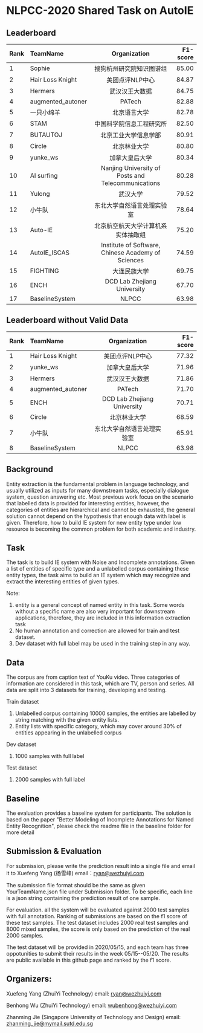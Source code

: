 
# NLPCC-2020 Shared Task on AutoIE

## Leaderboard

| Rank | TeamName | Organization | F1-score |
| --- | :---         |     :---:      |          ---: |
| 1 | Sophie | 搜狗杭州研究院知识图谱组 | 85.00 |
| 2 | Hair Loss Knight | 美团点评NLP中心 | 84.87 |
| 3 | Hermers | 武汉汉王大数据 | 84.75 |
| 4 | augmented_autoner | PATech | 82.88 |
| 5 | 一只小绵羊 | 北京语言大学 | 82.78 |
| 6 | STAM | 中国科学院信息工程研究所 | 82.50 |
| 7 | BUTAUTOJ | 北京工业大学信息学部 | 80.91 |
| 8 | Circle | 北京林业大学 | 80.80 |
| 9 | yunke_ws | 加拿大皇后大学 | 80.34 |
| 10 | AI surfing | Nanjing University of Posts and Telecommunications | 80.28 |
| 11 | Yulong | 武汉大学 | 79.52 |
| 12 | 小牛队 | 东北大学自然语言处理实验室 | 78.64 |
| 13 | Auto-IE | 北京航空航天大学计算机系实体抽取组 | 75.20 |
| 14 | AutoIE_ISCAS | Institute of Software, Chinese Academy of Sciences | 74.59 |
| 15 | FIGHTING | 大连民族大学 | 69.75 |
| 16 | ENCH | DCD Lab Zhejiang University | 67.70 |
| 17 | BaselineSystem   | NLPCC | 63.98 |

## Leaderboard without Valid Data

| Rank | TeamName | Organization | F1-score |
| --- | :---         |     :---:      |          ---: |
| 1 | Hair Loss Knight | 美团点评NLP中心 | 77.32 |
| 2 | yunke_ws | 加拿大皇后大学 | 71.96 |
| 3 | Hermers | 武汉汉王大数据 | 71.86 |
| 4 | augmented_autoner | PATech | 71.70 |
| 5 | ENCH | DCD Lab Zhejiang University | 70.71 |
| 6 | Circle | 北京林业大学 | 68.59 |
| 7 | 小牛队 | 东北大学自然语言处理实验室 | 65.91 |
| 8 | BaselineSystem   | NLPCC | 63.98 |
                                
## Background

Entity extraction is the fundamental problem in language technology, and usually utilized as inputs for many downstream tasks, especially dialogue system, question answering etc. Most previous work focus on the scenario that labelled data is provided for interesting entities, however, the categories of entities are hierarchical and cannot be exhausted, the general solution cannot depend on the hypothesis that enough data with label is given. Therefore, how to build IE system for new entity type under low resource is becoming the common problem for both academic and industry.        

## Task

The task is to build IE system with Noise and Incomplete annotations. Given a list of entities of specific type and a unlabelled corpus containing these entity types, the task aims to build an IE system which may recognize and extract the interesting entities of given types. 

Note:  
1.	entity is a general concept of named entity in this task. Some words without a specific name are also very important for downstream applications, therefore, they are included in this  information extraction task  
2.	No human annotation and correction are allowed for train and test dataset. 
3.	Dev dataset with full label may be used in the training step in any way.

## Data

The corpus are from caption text of YouKu video. Three categories of information are considered in this task, which are TV, person and series. All data are split into 3 datasets for training, developing and testing.

Train dataset
1. Unlabelled corpus containing 10000 samples, the entities are labelled by string matching with the given entity lists.
2. Entity lists with specific category, which may cover around 30% of entities appearing in the unlabelled corpus 

Dev dataset
1. 1000 samples with full label
 
Test dataset
1. 2000 samples with full label

## Baseline
The evaluation provides a baseline system for participants. The solution is based on the paper "Better Modeling of Incomplete Annotations for Named Entity Recognition", please check the readme file in the baseline folder for more detail

## Submission & Evaluation
For submission, please write the prediction result into a single file and email it to Xuefeng Yang (杨雪峰) email：ryan@wezhuiyi.com

The submission file  format should be the same as given YourTeamName.json file under Submission folder. To be specific, each line is a json string containing the prediction result of one sample. 

For evaluation. all the system will be evaluated against 2000 test samples with full annotation. Ranking of submissions are based on the f1 score of these test samples.  The test dataset includes 2000 real test samples and 8000 mixed samples, the score is only based on the prediction of the real 2000 samples.

The test dataset will be provided in 2020/05/15, and each team has three oppotunities to submit their results in the week 05/15--05/20. The results are public available in this github page and ranked by the f1 score.

## Organizers: 

Xuefeng Yang (ZhuiYi Technology)
email: ryan@wezhuiyi.com

Benhong Wu (ZhuiYi Technology)
email: wubenhong@wezhuiyi.com

Zhanming Jie (Singapore University of Technology and Design) 
email: zhanming_jie@mymail.sutd.edu.sg
